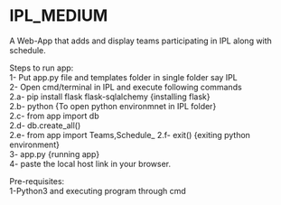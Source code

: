 # IPL_MEDIUM

A Web-App that adds and display teams participating in IPL along with schedule.

Steps to run app:\
1- Put app.py file and templates folder in single folder say IPL\
2- Open cmd/terminal in IPL and execute following commands\
2.a- pip install flask flask-sqlalchemy  {installing flask}\
2.b- python {To open python environmnet in IPL folder}\
2.c- from app import db\
2.d- db.create_all()\
2.e- from app import Teams,Schedule_
2.f- exit()  {exiting python environment}\
3- app.py  {running app}\
4- paste the local host link in your browser.

Pre-requisites:\
1-Python3 and executing program through cmd
